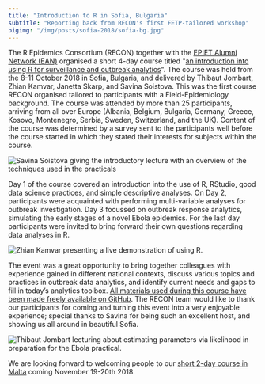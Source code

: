 ```yaml
---
title: "Introduction to R in Sofia, Bulgaria"
subtitle: "Reporting back from RECON's first FETP-tailored workshop"
bigimg: "/img/posts/sofia-2018/sofia-bg.jpg"
---
```


The R Epidemics Consortium (RECON) together with the [EPIET Alumni Network
(EAN)](http://epietalumni.net/)  organised a short 4-day course titled "[an
introduction into using R for surveillance and outbreak
analytics](https://recon-sofia-2018.netlify.com/)". The course was held from
the 8-11 October 2018 in Sofia, Bulgaria, and delivered by Thibaut Jombart,
Zhian Kamvar, Janetta Skarp, and Savina Soistova. This was the first course
RECON organised tailored to participants with a Field-Epidemiology background.
The course was attended by more than 25 participants, arriving from all over
Europe (Albania, Belgium, Bulgaria, Germany, Greece, Kosovo, Montenegro,
Serbia, Sweden, Switzerland, and the UK). Content of the course was determined
by a survey sent to the participants well before the course started in which
they stated their interests for subjects within the course.

![
Savina Soistova giving the introductory lecture with an overview of the
techniques used in the practicals
](/img/posts/sofia-2018/photo2.png)

Day 1 of the course covered an introduction into the use of R, RStudio, good
data science  practices, and simple descriptive analyses. On Day 2,
participants were acquainted with performing multi-variable analyses for
outbreak investigation.  Day 3 focussed on outbreak response analytics,
simulating the early stages of a novel Ebola epidemics. For the last day
participants were invited to bring forward their own questions regarding data
analyses in R.

![
Zhian Kamvar presenting a live demonstration of using R.
](/img/posts/sofia-2018/photo3.png)

The event was a great opportunity to bring together colleagues with experience
gained in different national contexts, discuss various topics and practices in
outbreak data analytics, and identify current needs and gaps to fill in today’s
analytics toolbox. [All materials used during this course have been made freely
available on GitHub](https://github.com/reconhub/workshop-sofia-2018). The
RECON team would like to thank our participants for coming and turning this
event into a very enjoyable experience; special thanks to Savina for being such
an excellent host, and showing us all around in beautiful Sofia.

![
Thibaut Jombart lecturing about estimating parameters via likelihood in
preparation for the Ebola practical.
](/img/posts/sofia-2018/photo1.png)

We are looking forward to welcoming people to our [short 2-day course in
Malta](https://recon-malta-2018.netlify.com/) coming November 19-20th 2018.


